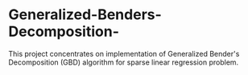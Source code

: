 # Generalized-Benders-Decomposition-
This project concentrates on implementation of Generalized Bender's Decomposition (GBD) algorithm for sparse linear regression problem.

